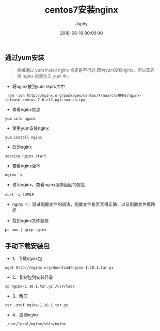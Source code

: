 ﻿---
title: centos7安装nginx #文章标题
date: 2018-06-16 00:00:00  #写作时间
description:  在centos7中通过两种不同的方式安装nginx。 #文章描述
categories: #文章分类
- JavaScript
tags: #文章标签
- linux
toc: true # 生成目录
author: Juphy
comments:
original:
permalink: #指定链接
---

## 通过yum安装
> 直接通过 yum install nginx 肯定是不行的,因为yum没有nginx，所以首先把 nginx 的源加入 yum 中。

- 将nginx放到yum repro库中
```
 rpm -ivh http://nginx.org/packages/centos/7/noarch/RPMS/nginx-release-centos-7-0.el7.ngx.noarch.rpm
```
- 查看nginx信息
```
yum info nginx
```
- 使用yum安装nginx
```
yum install nginx
```
- 启动nginx
```
service nginx start
```
- 查看nginx版本
```
nginx -v
```
- 访问nginx，查看nginx服务返回的信息
```
curl -i 公网IP
```
- nginx -t：测试配置文件的语法，配置文件是否写得正确，以及配置文件得路径

- 找到nginx文件路径
```
ps aux | grep nginx
```

## 手动下载安装包
- 1、下载nginx包
```
wget http://nginx.org/download/nginx-1.10.1.tar.gz
```
- 2、复制包到安装目录
```
cp nginx-1.10.1.tar.gz /usr/loca
```
- 3、解压
```
tar -zxvf nginx-1.10.1.tar.gz
```
- 4、启动nginx
```
 /usr/local/nginx/sbin/nginx
```
